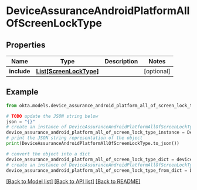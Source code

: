 # DeviceAssuranceAndroidPlatformAllOfScreenLockType


## Properties

Name | Type | Description | Notes
------------ | ------------- | ------------- | -------------
**include** | [**List[ScreenLockType]**](ScreenLockType.md) |  | [optional] 

## Example

```python
from okta.models.device_assurance_android_platform_all_of_screen_lock_type import DeviceAssuranceAndroidPlatformAllOfScreenLockType

# TODO update the JSON string below
json = "{}"
# create an instance of DeviceAssuranceAndroidPlatformAllOfScreenLockType from a JSON string
device_assurance_android_platform_all_of_screen_lock_type_instance = DeviceAssuranceAndroidPlatformAllOfScreenLockType.from_json(json)
# print the JSON string representation of the object
print(DeviceAssuranceAndroidPlatformAllOfScreenLockType.to_json())

# convert the object into a dict
device_assurance_android_platform_all_of_screen_lock_type_dict = device_assurance_android_platform_all_of_screen_lock_type_instance.to_dict()
# create an instance of DeviceAssuranceAndroidPlatformAllOfScreenLockType from a dict
device_assurance_android_platform_all_of_screen_lock_type_from_dict = DeviceAssuranceAndroidPlatformAllOfScreenLockType.from_dict(device_assurance_android_platform_all_of_screen_lock_type_dict)
```
[[Back to Model list]](../README.md#documentation-for-models) [[Back to API list]](../README.md#documentation-for-api-endpoints) [[Back to README]](../README.md)


